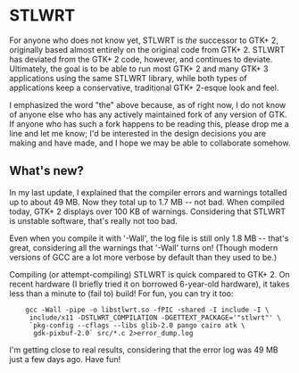 # STLWRT

For anyone who does not know yet, STLWRT is *the* successor to GTK+ 2,
originally based almost entirely on the original code from GTK+ 2.  STLWRT
has deviated from the GTK+ 2 code, however, and continues to deviate.
Ultimately, the goal is to be able to run most GTK+ 2 and many GTK+ 3
applications using the same STLWRT library, while both types of applications
keep a conservative, traditional GTK+ 2-esque look and feel.

I emphasized the word "the" above because, as of right now, I do not know of
anyone else who has any actively maintained fork of any version of GTK.
If anyone who has such a fork happens to be reading this, please drop me
a line and let me know; I'd be interested in the design decisions you are
making and have made, and I hope we may be able to collaborate somehow.

## What's new?

In my last update, I explained that the compiler errors and warnings totalled
up to about 49 MB.  Now they total up to 1.7 MB -- not bad.  When compiled
today, GTK+ 2 displays over 100 KB of warnings.  Considering that STLWRT is
unstable software, that's really not too bad.

Even when you compile it with '-Wall', the log file is still only 1.8 MB --
that's great, considering all the warnings that '-Wall' turns on!  (Though
modern versions of GCC are a lot more verbose by default than they used to
be.)

Compiling (or attempt-compiling) STLWRT is quick compared to GTK+ 2.  On
recent hardware (I briefly tried it on borrowed 6-year-old hardware), it
takes less than a minute to (fail to) build!  For fun, you can try it too:

        gcc -Wall -pipe -o libstlwrt.so -fPIC -shared -I include -I \
         include/x11 -DSTLWRT_COMPILATION -DGETTEXT_PACKAGE='"stlwrt"' \
         `pkg-config --cflags --libs glib-2.0 pango cairo atk \
          gdk-pixbuf-2.0` src/*.c 2>error_dump.log

I'm getting close to real results, considering that the error log was 49 MB
just a few days ago.  Have fun!
